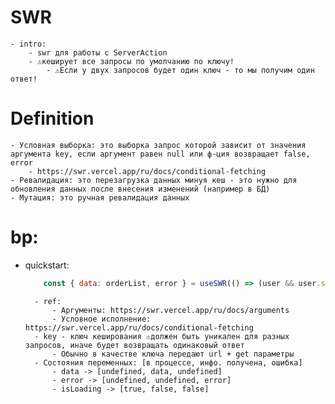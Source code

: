# SWR
	- intro:
		- swr для работы c ServerAction
		- ⚠️кеширует все запросы по умолчанию по ключу!
			- ⚠️Если у двух запросов будет один ключ - то мы получим один ответ!

# Definition
	- Условная выборка: это выборка запрос которой зависит от значения аргумента key, если аргумент равен null или ф-ция возвращает false, error
		- https://swr.vercel.app/ru/docs/conditional-fetching
	- Ревалидация: это перезагрузка данных минуя кеш - это нужно для обновления данных после внесения изменений (например в БД)
	- Мутация: это ручная ревалидация данных 

# bp:
- quickstart:
	```js
		const { data: orderList, error } = useSWR(() => (user && user.sub) ? ['/api/user/get-orders', user.sub] : null, ([url, id]) => getTenOrdersById(url, id))
	```
		- ref:
			- Аргументы: https://swr.vercel.app/ru/docs/arguments
			- Условное исполнение: https://swr.vercel.app/ru/docs/conditional-fetching
        - key - ключ кеширования ⚠️должен быть уникален для разных запросов, иначе будет возвращать одинаковый ответ
        	- Обычно в качестве ключа передают url + get параметры
		- Состояния переменных: [в процессе, инфо. получена, ошибка]
        	- data -> [undefined, data, undefined]
   	    	- error -> [undefined, undefined, error]
        	- isLoading -> [true, false, false]


